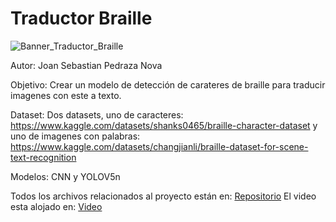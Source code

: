# Traductor Braille
![Banner_Traductor_Braille](https://github.com/user-attachments/assets/245b8197-6824-4e33-b3ec-98fcea70da4a)

Autor: Joan Sebastian Pedraza Nova

Objetivo: Crear un modelo de detección de carateres de braille para traducir imagenes con este a texto.

Dataset: Dos datasets, uno de caracteres: https://www.kaggle.com/datasets/shanks0465/braille-character-dataset y uno de imagenes con palabras: https://www.kaggle.com/datasets/changjianli/braille-dataset-for-scene-text-recognition

Modelos: CNN y YOLOV5n

Todos los archivos relacionados al proyecto están en: [Repositorio](https://github.com/joanpedraza/IA2_TraductorBraille)
El video esta alojado en: [Video](https://youtu.be/QS8KXBt4e50)
